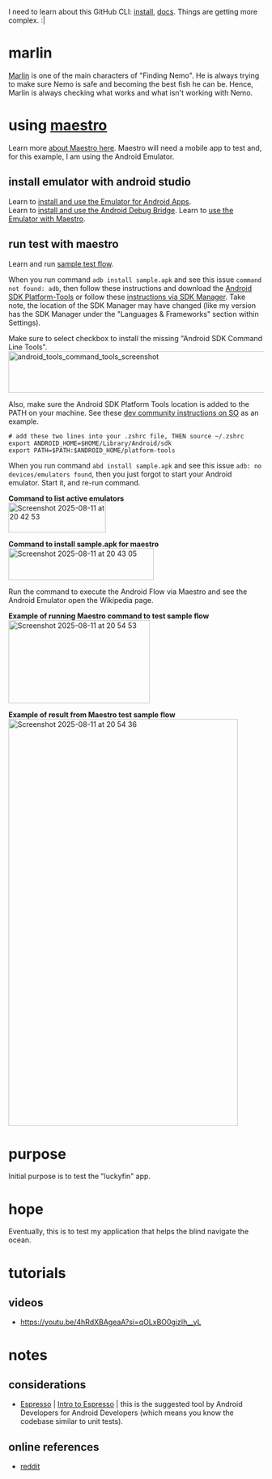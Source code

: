 I need to learn about this GitHub CLI: [install](https://github.com/cli/cli#installation), [docs](https://cli.github.com/).
Things are getting more complex. :|

# marlin
[Marlin](https://pixar.fandom.com/wiki/Marlin) is one of the main characters of "Finding Nemo". He is always trying to make sure Nemo is safe and becoming the best fish he can be. Hence, Marlin is always checking what works and what isn't working with Nemo.

# using [maestro](https://maestro.dev/)
Learn more [about Maestro here](https://docs.maestro.dev/). Maestro will need a mobile app to test and, for this example, I am using the Android Emulator.

## install emulator with android studio
Learn to [install and use the Emulator for Android Apps](https://developer.android.com/studio/run/emulator).  
Learn to [install and use the Android Debug Bridge](https://developer.android.com/tools/adb).
Learn to [use the Emulator with Maestro](https://docs.maestro.dev/getting-started/build-and-install-your-app/android).

## run test with maestro
Learn and run [sample test flow](https://docs.maestro.dev/getting-started/run-a-sample-flow).

When you run command `adb install sample.apk` and see this issue `command not found: adb`, then follow these instructions and download the [Android SDK Platform-Tools](https://developer.android.com/tools/releases/platform-tools) or follow these [instructions via SDK Manager](https://developer.android.com/studio/intro/update#sdk-manager). Take note, the location of the SDK Manager may have changed (like my version has the SDK Manager under the "Languages & Frameworks" section within Settings).

Make sure to select checkbox to install the missing "Android SDK Command Line Tools".
<img width="682" height="82" alt="android_tools_command_tools_screenshot" src="https://github.com/user-attachments/assets/d3fe7841-1047-458c-8e1a-b67bbd160a53" />

Also, make sure the Android SDK Platform Tools location is added to the PATH on your machine. See these [dev community instructions on SO](https://stackoverflow.com/questions/34532063/finding-android-sdk-on-mac-and-adding-to-path) as an example.

```zshrc
# add these two lines into your .zshrc file, THEN source ~/.zshrc
export ANDROID_HOME=$HOME/Library/Android/sdk
export PATH=$PATH:$ANDROID_HOME/platform-tools
```

When you run command `abd install sample.apk` and see this issue `adb: no devices/emulators found`, then you just forgot to start your Android emulator. Start it, and re-run command. 

**Command to list active emulators**  
<img width="192" height="59" alt="Screenshot 2025-08-11 at 20 42 53" src="https://github.com/user-attachments/assets/b8877970-858f-4555-97fd-a606f1011bce" />

**Command to install sample.apk for maestro**  
<img width="287" height="63" alt="Screenshot 2025-08-11 at 20 43 05" src="https://github.com/user-attachments/assets/98ec9829-a963-4272-8e12-28d9029b53a4" />

Run the command to execute the Android Flow via Maestro and see the Android Emulator open the Wikipedia page.

**Example of running Maestro command to test sample flow**  
<img width="279" height="164" alt="Screenshot 2025-08-11 at 20 54 53" src="https://github.com/user-attachments/assets/cd46155a-379c-4dca-84d0-b2a26c3c0170" />

**Example of result from Maestro test sample flow**  
<img width="453" height="803" alt="Screenshot 2025-08-11 at 20 54 36" src="https://github.com/user-attachments/assets/2d47b174-7bec-4e16-b8f5-a51f3163ef17" />

# purpose
Initial purpose is to test the "luckyfin" app.

# hope
Eventually, this is to test my application that helps the blind navigate the ocean.

# tutorials
## videos
* https://youtu.be/4hRdXBAgeaA?si=qOLxBO0gizIh__yL

# notes
## considerations
* [Espresso](https://developer.android.com/training/testing/espresso) | [Intro to Espresso](https://www.youtube.com/watch?v=lZ8Yx0Azx_A&list=PLuSTZ2_3-OB6CDAK_3KBRwr7xk7rzjW92) | this is the suggested tool by Android Developers for Android Developers (which means you know the codebase similar to unit tests).
## online references
* [reddit](https://www.reddit.com/r/softwaretesting/comments/1g5rder/automated_native_ios_android_app_testing_what_to/)

